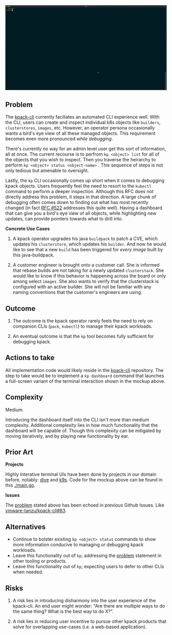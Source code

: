 <img src="../docs/assets/rfc-demo-kp-dashboard.gif" width="1250">

## Problem

The [kpack-cli](https://github.com/vmware-tanzu/kpack-cli) currently faciliates an automated CLI experience well. With the CLI, users can create and inspect individual k8s objects like `builders`, `clusterstores`, `images`, etc. However, an operator persona occasionally wants a bird's eye view of all these managed objects. This requirement becomes even more pronounced _while debugging_.

There's currently no way for an admin level user get this sort of information, all at once. The current recourse is to perfrom `kp <object> list` for all of the objects that you wish to inspect. Then you traverse the heirarchy to perform `kp <object> status <object-name>` . This sequence of steps is not only tedious but amenable to oversight.

Lastly, the `kp` CLI occasionally comes up short when it comes to debugging kpack objects. Users frequently feel the need to resort to the `kubectl` command to perform a deeper inspection. Although this RFC does not directly address this problem, it steps in that direction. A large chunk of debugging often comes down to finding out what has most recently changed (in fact [RFC #522](https://github.com/pivotal/kpack/pull/522) addresses this quite well). Having a dashboard that can give you a bird's eye view of all objects, while highlighting new updates, can provide pointers towards what to drill into.

**Concrete Use Cases**

1. A kpack operator upgrades his java `buildpack` to patch a CVE, which updates his `clusterstore`, which updates his `builder`. And now he would like to see that a new `build` has been triggered for _every image_ built by this java-buildpack.

1. A customer engineer is brought onto a customer call. She is informed that rebase builds are not taking for a newly updated `clusterstack`. She would like to know if this behavior is happening across the board or only among select `images`. She also wants to verify that the clusterstack is configured with an active builder. She will not be familiar with any naming conventions that the customer's engineers are using.

## Outcome

1. The outcome is the kpack operator rarely feels the need to rely on companion CLIs (`pack`, `kubectl`) to manage their kpack workloads.

1. An eventual outcome is that the `kp` tool becomes fully sufficient for debugging kpack.

## Actions to take

All implementation code would likely reside in the [kpack-cli](https://github.com/vmware-tanzu/kpack-cli) repository. The step to take would be to implement a `kp dashboard` command that launches a full-screen variant of the terminal interaction shown in the mockup above.

## Complexity

Medium.

Introducing the dashboard itself into the CLI isn't more than medium complexity. Additional complexity lies in how much functionality that the dashboard will be capable of. Though this complexity can be mitigated by moving iteratively, and by playing new functionality by ear.

## Prior Art

**Projects**

Highly interative terminal UIs have been done by projects in our domain before, notably: [dive](https://github.com/wagoodman/dive) and [k9s](https://github.com/derailed/k9s). Code for the mockup above can be found in this [./main.go](https://gist.github.com/aemengo/f8522be566ea43e44d6dae1eff6d0111).

**Issues**

The [problem](#problem) stated above has been echoed in previous Github Issues. Like [vmware-tanzu/kpack-cli#83](https://github.com/vmware-tanzu/kpack-cli/issues/83#issue-710376508).

## Alternatives

* Continue to bolster existing `kp <object> status` commands to show more information conducive to managing or debugging kpack workloads.
* Leave this functionality out of `kp`; addressing the [problem](#problem) statement in other tooling or products.
* Leave this functionality out of `kp`; expecting users to defer to other CLIs when needed.

## Risks

1. A risk lies in introducing disharmony into the user experience of the kpack-cli. An end user might wonder: "Are there are multiple ways to do the same thing? What is the best way to do X?".

1. A risk lies in reducing user incentive to pursue other kpack products that solve for overlapping use-cases (i.e. a web-based application).
